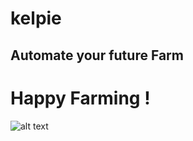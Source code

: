 # kelpie

Automate your future Farm
------------------------------------------------------------


# Happy Farming !


![alt text](https://github.com/[sooraj-nhaloor]/[ke;pie]/blob/[main]/image.jpg?raw=true)
